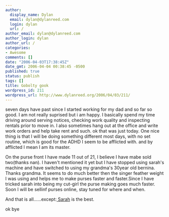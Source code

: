 ```yaml
---
author:
  display_name: Dylan
  email: dylan@dylanreed.com
  login: dylan
  url: /
author_email: dylan@dylanreed.com
author_login: dylan
author_url: /
categories:
- Awesome
comments: []
date: "2006-04-03T17:38:45Z"
date_gmt: 2006-04-04 00:38:45 -0500
published: true
status: publish
tags: []
title: Gobolty gook
wordpress_id: 211
wordpress_url: http://www.dylanreed.org/2006/04/03/211/
---
```


seven days have past since I started working for my dad and so far so good. I am not really suprised but i am happy. I basically spend my time driving around serving notices, checking work quality and inspecting rentals prior to move in. I also sometimes hang out at the office and write work orders and help take rent and such. ok that was just today. One nice thing is that I will be doing something different most days, with no set routine, which is good for the ADHD I seem to be afflicted with. and by afflicted I mean I am its master.

On the purse front I have made 11 out of 21, I believe I have mabe sold two(thanks nan). I haven't mentioned it yet but I have stopped using sarah's machine and have switched to using my grandma's 30year old bernina. Thanks grandma. It seems to do much better then the singer feather weight I was using and helps me to make purses faster and faster.Since I have tricked sarah into being my cut-girl the purse making goes much faster. Soon I will be sellinf purses online, stay tuned for where and when.

And that is all......except:[ Sarah][1] is the best.

   [1]: http://www.google.com/search?sourceid=mozclient&ie=utf-8&oe=utf-8&q=photo+dork

ok bye

